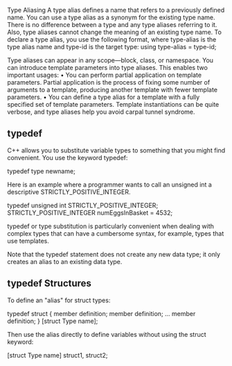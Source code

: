 Type Aliasing
A type alias defines a name that refers to a previously defined name. You can
use a type alias as a synonym for the existing type name.
There is no difference between a type and any type aliases referring to
it. Also, type aliases cannot change the meaning of an existing type name.
To declare a type alias, you use the following format, where type-alias is
the type alias name and type-id is the target type:
using type-alias = type-id;

Type aliases can appear in any scope—block, class, or namespace.
You can introduce template parameters into type aliases. This enables
two important usages:
•	 You can perform partial application on template parameters. Partial
application is the process of fixing some number of arguments to a
template, producing another template with fewer template parameters.
•	 You can define a type alias for a template with a fully specified set of
template parameters.
Template instantiations can be quite verbose, and type aliases help you
avoid carpal tunnel syndrome.

## typedef

C++ allows you to substitute variable types to something that you might find convenient.
You use the keyword typedef:

typedef type newname;

Here is an example where a programmer wants to call an unsigned int a descriptive STRICTLY_POSITIVE_INTEGER.

typedef unsigned int STRICTLY_POSITIVE_INTEGER;
STRICTLY_POSITIVE_INTEGER numEggsInBasket = 4532;

typedef or type substitution is particularly convenient when dealing with complex types that can have a cumbersome syntax, for example, types that use templates.


Note that the typedef statement does not create any new data type; it only creates an alias to an existing data type.







## typedef Structures

To define an "alias" for struct types:

typedef struct {
  member definition;
  member definition;
  ...
  member definition;
} [struct Type name];

Then use the alias directly to define variables without using the struct keyword:

[struct Type name] struct1, struct2;
